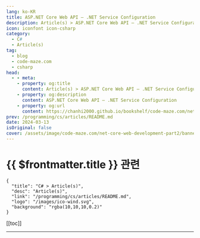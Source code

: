 ```yaml
---
lang: ko-KR
title: ASP.NET Core Web API – .NET Service Configuration
description: Article(s) > ASP.NET Core Web API – .NET Service Configuration
icon: iconfont icon-csharp
category: 
  - C#
  - Article(s)
tag: 
  - blog
  - code-maze.com
  - csharp
head:  
  - - meta:
    - property: og:title
      content: Article(s) > ASP.NET Core Web API – .NET Service Configuration
    - property: og:description
      content: ASP.NET Core Web API – .NET Service Configuration
    - property: og:url
      content: https://chanhi2000.github.io/bookshelf/code-maze.com/net-core-web-development-part2.html
prev: /programming/cs/articles/README.md
date: 2024-03-13
isOriginal: false
cover: /assets/image/code-maze.com/net-core-web-development-part2/banner.png
---
```


# {{ $frontmatter.title }} 관련

```component VPCard
{
  "title": "C# > Article(s)",
  "desc": "Article(s)",
  "link": "/programming/cs/articles/README.md",
  "logo": "/images/ico-wind.svg",
  "background": "rgba(10,10,10,0.2)"
}
```

[[toc]]

---

<SiteInfo
  name="ASP.NET Core Web API – .NET Service Configuration"
  desc="Find out how to use Workbench with MySQL to create a database, create and populate tables and place relations between them, with the backup process."
  url="https://code-maze.com/net-core-web-development-part2/"
  logo="/assets/image/code-maze.com/favicon.png"
  preview="/assets/image/code-maze.com/net-core-web-development-part2/banner.png"/>

<!-- TODO: 작성 -->
